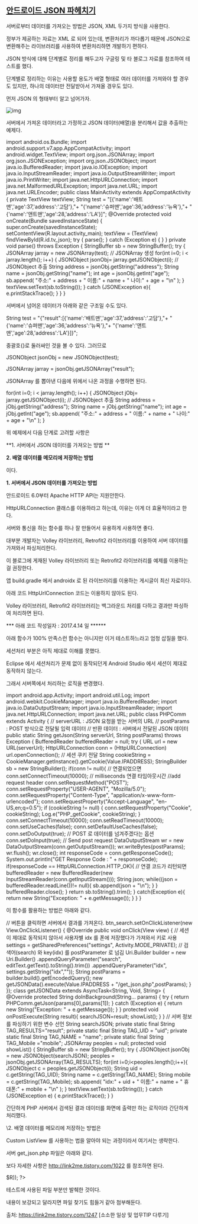 ## [안드로이드 JSON 파헤치기](https://link2me.tistory.com/1247)

서버로부터 데이터를 가져오는 방법은 JSON, XML 두가지 방식을 사용한다.

정부가 제공하는 자료는 XML 로 되어 있는데, 변환처리가 까다롭기 때문에 JSON으로 변환해주는 라이브러리를 사용하여 변환처리하면 개발하기 편하다.

JSON 방식에 대해 단계별로 정리를 해두고자 구글링 및 타 블로그 자료를 참조하여 테스트를 했다.

단계별로 정리하는 이유는 사용할 용도가 배열 형태로 여러 데이터를 가져와야 할 경우도 있지만, 하나의 데이터만 전달받아서 가져올 경우도 있다.



먼저 JSON 의 형태부터 알고 넘어가자.

![img](https://t1.daumcdn.net/cfile/tistory/2279F43758EED0B336)



서버에서 가져온 데이터라고 가정하고 JSON 데이터(배열)을 분리해서 값을 추출하는 예제다.



import android.os.Bundle; import android.support.v7.app.AppCompatActivity; import android.widget.TextView;  import org.json.JSONArray; import org.json.JSONException; import org.json.JSONObject;  import java.io.BufferedReader; import java.io.IOException; import java.io.InputStreamReader; import java.io.OutputStreamWriter; import java.io.PrintWriter; import java.net.HttpURLConnection; import java.net.MalformedURLException; import java.net.URL; import java.net.URLEncoder;  public class MainActivity extends AppCompatActivity {    private TextView textView;   String test =       "[{'name':'배트맨','age':37,'address':'고담'},"+        "{'name':'슈퍼맨','age':36,'address':'뉴욕'},"+        "{'name':'앤트맨','age':28,'address':'LA'}]";    @Override   protected void onCreate(Bundle savedInstanceState) {     super.onCreate(savedInstanceState);     setContentView(R.layout.activity_main);      textView = (TextView) findViewById(R.id.tv_json);      try {       parse();     } catch (Exception e) {     }   }    private void parse() throws Exception {      StringBuffer sb = new StringBuffer();      try {       JSONArray jarray = new JSONArray(test); // JSONArray 생성       for(int i=0; i < jarray.length(); i++) {         JSONObject jsonObj= jarray.getJSONObject(i); // JSONObject 추출         String address = jsonObj.getString("address");         String name = jsonObj.getString("name");         int age = jsonObj.getInt("age");         sb.append(             "주소:" + address +             " 이름:" + name +             " 나이:" + age + "\n"         );       }       textView.setText(sb.toString());     } catch (JSONException e){       e.printStackTrace();     }   } } 



서버에서 넘어온 데이터가 아래와 같은 구조일 수도 있다.

String test =
  "{"result":[{'name':'배트맨','age':37,'address':'고담'},"+
        "{'name':'슈퍼맨','age':36,'address':'뉴욕'},"+
      "{'name':'앤트맨','age':28,'address':'LA'}]}";



중괄호{}로 둘러싸인 것을 볼 수 있다. 그러므로

JSONObject jsonObj = new JSONObject(test);

JSONArray jarray = jsonObj.getJSONArray("result");



JSONArray 를 뽑아낸 다음에 위에서 나온 과정을 수행하면 된다.

for(int i=0; i < jarray.length(); i++) {
  JSONObject jObj= jarray.getJSONObject(i); // JSONObject 추출
  String address = jObj.getString("address");
  String name = jObj.getString("name");
  int age = jObj.getInt("age");
  sb.append(
      "주소:" + address +
      " 이름:" + name +
      " 나이:" + age + "\n"
  );
}



위 예제에서 다음 단계로 고려할 사항은

**1. 서버에서 JSON 데이터를 가져오는 방법
**

**2. 배열 데이터를 메모리에 저장하는 방법**

이다.





**1. 서버에서 JSON 데이터를 가져오는 방법**

안드로이드 6.0부터 Apache HTTP API는 지원안한다.

HttpURLConnection 클래스를 이용하라고 하는데, 이유는 이게 더 효율적이라고 한다.

서버와 통신을 하는 함수를 하나 잘 만들어서 유용하게 사용하면 좋다.



대부분 개발자는 Volley 라이브러리, Retrofit2 라이브러리를 이용하여 서버 데이터를 가져와서 파싱처리한다.

이 블로그에 게재된 Volley 라이브러리 또는 Retrofit2 라이브러리를 예제를 이용하는 걸 권장한다.



앱 build.gradle 에서 androidx 로 된 라이브러리를 이용하는 게시글이 최신 자료이다.

아래 코드 HttpUrlConnection 코드는 이용하지 않아도 된다.

Volley 라이브러리, Retrofit2 라이브러리는 백그라운드 처리를 다하고 결과만 파싱하여 처리하면 된다.



*** 아래 코드 작성일자 : 2017.4.14 일 ******

아래 함수가 100% 만족스런 함수는 아니지만 이거 테스트하느라고 엄청 삽질을 했다.

세션처리 부분은 아직 제대로 이해를 못했다.

Eclipse 에서 세션처리가 문제 없이 동작되던게 Android Studio 에서 세션이 제대로 동작하지 않는다.

그래서 서버쪽에서 처리하는 로직을 변경했다.



 import android.app.Activity; import android.util.Log; import android.webkit.CookieManager;  import java.io.BufferedReader; import java.io.DataOutputStream; import java.io.InputStreamReader; import java.net.HttpURLConnection; import java.net.URL;  public class PHPComm extends Activity {    // serverURL : JSON 요청을 받는 서버의 URL   // postParams : POST 방식으로 전달될 입력 데이터   // 반환 데이터 : 서버에서 전달된 JSON 데이터   public static String getJson(String serverUrl, String postParams) throws Exception {       BufferedReader bufferedReader = null;        try {          URL url = new URL(serverUrl);          HttpURLConnection conn = (HttpURLConnection) url.openConnection();        // 세션 쿠키 전달        String cookieString = CookieManager.getInstance().getCookie(Value.IPADDRESS);                StringBuilder sb = new StringBuilder();           if(conn != null){ // 연결되었으면          conn.setConnectTimeout(10000); // milliseconds 연결 타임아웃시간          //add request header          conn.setRequestMethod("POST");          conn.setRequestProperty("USER-AGENT", "Mozilla/5.0");          conn.setRequestProperty("Content-Type", "application/x-www-form-urlencoded");          conn.setRequestProperty("Accept-Language", "en-US,en;q=0.5");          if (cookieString != null) {           conn.setRequestProperty("Cookie", cookieString);           Log.e("PHP_getCookie", cookieString);          }          conn.setConnectTimeout(10000);          conn.setReadTimeout(10000);          conn.setUseCaches(false);          conn.setDefaultUseCaches(false);          conn.setDoOutput(true); // POST 로 데이터를 넘겨주겠다는 옵션          conn.setDoInput(true);          // Send post request          DataOutputStream wr = new DataOutputStream(conn.getOutputStream());          wr.writeBytes(postParams);          wr.flush();          wr.close();          int responseCode = conn.getResponseCode();          System.out.println("GET Response Code : " + responseCode);               if(responseCode == HttpURLConnection.HTTP_OK){ // 연결 코드가 리턴되면            bufferedReader = new BufferedReader(new InputStreamReader(conn.getInputStream()));            String json;            while((json = bufferedReader.readLine())!= null){              sb.append(json + "\n");            }              }          bufferedReader.close();        }              return sb.toString().trim();         } catch(Exception e){          return new String("Exception: " + e.getMessage());      }       } } 



이 함수를 활용하는 방법은 아래와 같다.

// 버튼을 클릭하면 서버에서 결과를 가져온다. btn_search.setOnClickListener(new View.OnClickListener() {   @Override   public void onClick(View view) {     // 세션이 제대로 동작되지 않아서 사용자별 idx 를 폰에 저장했다가 가져와서 키로 사용     settings = getSharedPreferences("settings", Activity.MODE_PRIVATE);      // 검색어(search) 와 key(idx) 를 postParameter 로 넘김     Uri.Builder builder = new Uri.Builder()         .appendQueryParameter("search", editText.getText().toString().trim())         .appendQueryParameter("idx", settings.getString("idx",""));     String postParams = builder.build().getEncodedQuery();     new getJSONData().execute(Value.IPADDRESS + "/get_json.php",postParams);   } }); class getJSONData extends AsyncTask<String, Void, String> {   @Override   protected String doInBackground(String... params) {     try {       return PHPComm.getJson(params[0],params[1]);     } catch (Exception e) {       return new String("Exception: " + e.getMessage());     }   }    protected void onPostExecute(String result){     searchJSON=result;     showList();   } }  // 서버 정보를 파싱하기 위한 변수 선언 String searchJSON; private static final String TAG_RESULTS="result"; private static final String TAG_UID = "uid"; private static final String TAG_NAME = "name"; private static final String TAG_Mobile ="mobile"; JSONArray peoples = null;  protected void showList() {   StringBuffer sb = new StringBuffer();   try {     JSONObject jsonObj = new JSONObject(searchJSON);     peoples = jsonObj.getJSONArray(TAG_RESULTS);      for(int i=0;i<peoples.length();i++){       JSONObject c = peoples.getJSONObject(i);       String uid = c.getString(TAG_UID);       String name = c.getString(TAG_NAME);       String mobile = c.getString(TAG_Mobile);       sb.append(           "idx:" + uid +               " 이름:" + name +               " 휴대폰:" + mobile + "\n"       );     }     textView.setText(sb.toString());   } catch (JSONException e) {     e.printStackTrace();   } } 



간단하게 PHP 서버에서 검색된 결과 데이터를 화면에 출력만 하는 로직이라 간단하게 처리했다.



\2. 배열 데이터를 메모리에 저장하는 방법은

Custom ListView 를 사용하는 법을 알아야 되는 과정이라서 여기서는 생략한다.



서버 get_json.php 파일은 아래와 같다.

보다 자세한 사항은 http://link2me.tistory.com/1022 를 참조하면 된다.



 <?php if(!isset($_SESSION)) {    session_start(); }  @extract($_POST); // POST 전송으로 전달받은 값 처리 if(!(isset($idx) && !empty($idx))) {    echo 0;    exit; }  require_once 'dbconnect.php';  // 화면에 출력할 칼럼 발췌 $sql = "select uid,name,mobile from Person "; if(!empty($search)) {    $sql .= "where name LIKE '%".$search."%' or mobile LIKE '%".$search."%'"; } $R = array(); // 결과 담을 변수 생성 $result = mysqli_query($dbconn,$sql); while($row = mysqli_fetch_object($result)) {    array_push($R, $row); } echo json_encode(array('result'=>$R));  ?> 



테스트에 사용된 파일 부분만 발췌한 것이다.

내용이 보강되고 달라지면 파일 찾기도 힘들거 같아 첨부해둔다.



출처: https://link2me.tistory.com/1247 [소소한 일상 및 업무TIP 다루기]